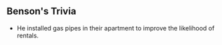 ## Benson's Trivia

* He installed gas pipes in their apartment to improve the likelihood of rentals. 
